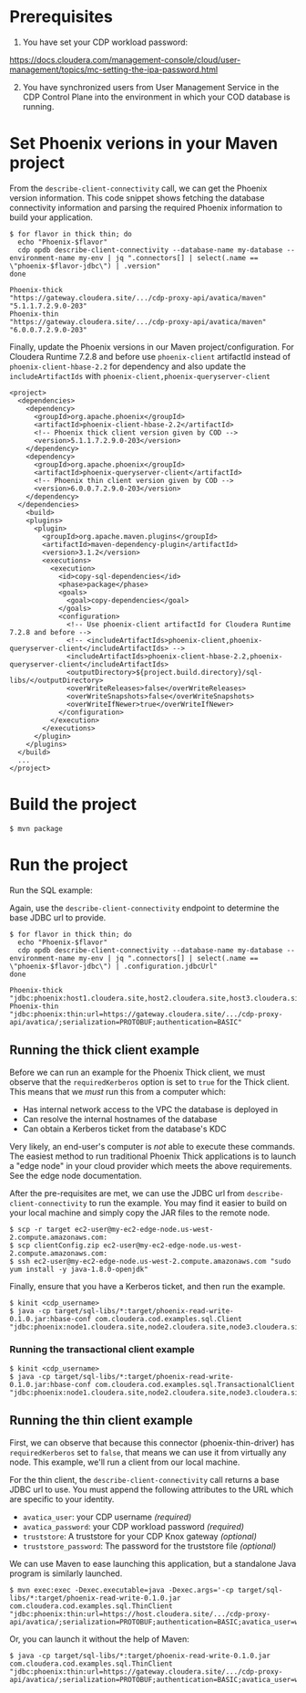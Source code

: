 # Prerequisites

1. You have set your CDP workload password:

https://docs.cloudera.com/management-console/cloud/user-management/topics/mc-setting-the-ipa-password.html

2. You have synchronized users from User Management Service in the CDP Control Plane into the environment
in which your COD database is running.

# Set Phoenix verions in your Maven project

From the `describe-client-connectivity` call, we can get the Phoenix version information. This code snippet
shows fetching the database connectivity information and parsing the required Phoenix information to build your
application.
```
$ for flavor in thick thin; do
  echo "Phoenix-$flavor"
  cdp opdb describe-client-connectivity --database-name my-database --environment-name my-env | jq ".connectors[] | select(.name == \"phoenix-$flavor-jdbc\") | .version"
done
```

```
Phoenix-thick
"https://gateway.cloudera.site/.../cdp-proxy-api/avatica/maven"
"5.1.1.7.2.9.0-203"
Phoenix-thin
"https://gateway.cloudera.site/.../cdp-proxy-api/avatica/maven"
"6.0.0.7.2.9.0-203"
```

Finally, update the Phoenix versions in our Maven project/configuration.
For Cloudera Runtime 7.2.8 and before use `phoenix-client` artifactId instead of `phoenix-client-hbase-2.2` for dependency and also update the `includeArtifactIds` with `phoenix-client,phoenix-queryserver-client`
```
<project>
  <dependencies>
    <dependency>
      <groupId>org.apache.phoenix</groupId>
      <artifactId>phoenix-client-hbase-2.2</artifactId>
      <!-- Phoenix thick client version given by COD -->
      <version>5.1.1.7.2.9.0-203</version>
    </dependency>
    <dependency>
      <groupId>org.apache.phoenix</groupId>
      <artifactId>phoenix-queryserver-client</artifactId>
      <!-- Phoenix thin client version given by COD -->
      <version>6.0.0.7.2.9.0-203</version>
    </dependency>
  </dependencies>
    <build>
    <plugins>
      <plugin>
        <groupId>org.apache.maven.plugins</groupId>
        <artifactId>maven-dependency-plugin</artifactId>
        <version>3.1.2</version>
        <executions>
          <execution>
            <id>copy-sql-dependencies</id>
            <phase>package</phase>
            <goals>
              <goal>copy-dependencies</goal>
            </goals>
            <configuration>
              <!-- Use phoenix-client artifactId for Cloudera Runtime 7.2.8 and before -->
              <!-- <includeArtifactIds>phoenix-client,phoenix-queryserver-client</includeArtifactIds> -->
              <includeArtifactIds>phoenix-client-hbase-2.2,phoenix-queryserver-client</includeArtifactIds>
              <outputDirectory>${project.build.directory}/sql-libs/</outputDirectory>
              <overWriteReleases>false</overWriteReleases>
              <overWriteSnapshots>false</overWriteSnapshots>
              <overWriteIfNewer>true</overWriteIfNewer>
            </configuration>
          </execution>
        </executions>
      </plugin>
    </plugins>
  </build>
  ...
</project>
```

# Build the project

```
$ mvn package
```

# Run the project
Run the SQL example:

Again, use the `describe-client-connectivity` endpoint to determine the base JDBC url to provide.
```
$ for flavor in thick thin; do
  echo "Phoenix-$flavor"
  cdp opdb describe-client-connectivity --database-name my-database --environment-name my-env | jq ".connectors[] | select(.name == \"phoenix-$flavor-jdbc\") | .configuration.jdbcUrl"
done
```

```
Phoenix-thick
"jdbc:phoenix:host1.cloudera.site,host2.cloudera.site,host3.cloudera.site:2181:/hbase"
Phoenix-thin
"jdbc:phoenix:thin:url=https://gateway.cloudera.site/.../cdp-proxy-api/avatica/;serialization=PROTOBUF;authentication=BASIC"
```

## Running the thick client example

Before we can run an example for the Phoenix Thick client, we must observe that the `requiredKerberos` option is set to `true`
for the Thick client. This means that we *must* run this from a computer which:

* Has internal network access to the VPC the database is deployed in
* Can resolve the internal hostnames of the database
* Can obtain a Kerberos ticket from the database's KDC

Very likely, an end-user's computer is _not_ able to execute these commands. The easiest method to run traditional Phoenix Thick
applications is to launch a "edge node" in your cloud provider which meets the above requirements. See the edge node documentation.

After the pre-requisites are met, we can use the JDBC url from `describe-client-connectivity` to run the example. You may find it
easier to build on your local machine and simply copy the JAR files to the remote node.

```
$ scp -r target ec2-user@my-ec2-edge-node.us-west-2.compute.amazonaws.com:
$ scp clientConfig.zip ec2-user@my-ec2-edge-node.us-west-2.compute.amazonaws.com:
$ ssh ec2-user@my-ec2-edge-node.us-west-2.compute.amazonaws.com "sudo yum install -y java-1.8.0-openjdk"
```

Finally, ensure that you have a Kerberos ticket, and then run the example.
```
$ kinit <cdp_username>
$ java -cp target/sql-libs/*:target/phoenix-read-write-0.1.0.jar:hbase-conf com.cloudera.cod.examples.sql.Client "jdbc:phoenix:node1.cloudera.site,node2.cloudera.site,node3.cloudera.site:2181:/hbase"
```

### Running the transactional client example

```
$ kinit <cdp_username>
$ java -cp target/sql-libs/*:target/phoenix-read-write-0.1.0.jar:hbase-conf com.cloudera.cod.examples.sql.TransactionalClient "jdbc:phoenix:node1.cloudera.site,node2.cloudera.site,node3.cloudera.site:2181:/hbase"
```


## Running the thin client example

First, we can observe that because this connector (phoenix-thin-driver) has `requiredKerberos` set to `false`, that means
we can use it from virtually any node. This example, we'll run a client from our local machine.

For the thin client, the `describe-client-connectivity` call returns a base JDBC url to use. You must append the following attributes to the URL which are specific to your identity.

* `avatica_user`: your CDP username _(required)_
* `avatica_password`: your CDP workload password _(required)_
* `truststore`: A truststore for your CDP Knox gateway _(optional)_
* `truststore_password`: The password for the truststore file _(optional)_

We can use Maven to ease launching this application, but a standalone Java program is similarly launched.

```
$ mvn exec:exec -Dexec.executable=java -Dexec.args='-cp target/sql-libs/*:target/phoenix-read-write-0.1.0.jar com.cloudera.cod.examples.sql.ThinClient "jdbc:phoenix:thin:url=https://host.cloudera.site/.../cdp-proxy-api/avatica/;serialization=PROTOBUF;authentication=BASIC;avatica_user=workloadUsername;avatica_password=workloadPassword"'
```

Or, you can launch it without the help of Maven:

```
$ java -cp target/sql-libs/*:target/phoenix-read-write-0.1.0.jar com.cloudera.cod.examples.sql.ThinClient "jdbc:phoenix:thin:url=https://gateway.cloudera.site/.../cdp-proxy-api/avatica/;serialization=PROTOBUF;authentication=BASIC;avatica_user=workloadUsername;avatica_password=workloadPassword"
```
